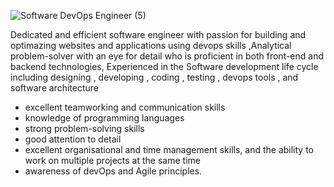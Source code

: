 
![Software   DevOps Engineer (5)](https://user-images.githubusercontent.com/75706371/189548585-96a92c1d-a2ef-4672-8715-ea7393955e25.png)


Dedicated and efficient software engineer with passion for building and optimazing websites and applications using devops skills ,Analytical problem-solver with an eye for detail who is proficient in both  front-end and backend technologies, Experienced in the Software development life cycle including designing , developing , coding , testing , devops tools , and software architecture


- excellent teamworking and communication skills
- knowledge of programming languages
- strong problem-solving skills
- good attention to detail
- excellent organisational and time management skills, and the ability to work on multiple projects at the same time
- awareness of devOps and Agile principles.


